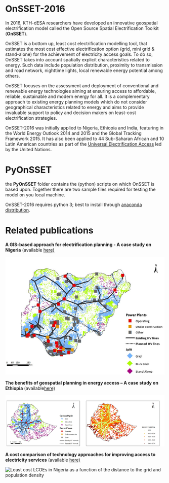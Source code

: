 # OnSSET-2016

In 2016, KTH-dESA researchers have developed an innovative geospatial electrification model called the Open Source Spatial Electrification Toolkit (**OnSSET**). 

OnSSET is  a bottom up, least cost electrification modelling tool, that estimates the most cost effective electrification option (grid, mini grid & stand-alone) for the achievement of electricity access goals. To do so, OnSSET takes into account spatially explicit characteristics related to energy. Such data include population distribution, proximity to transmission and road network, nighttime lights, local renewable energy potential among others.

OnSSET focuses on the assessment and deployment of conventional and renewable energy technologies aiming at ensuring access to affordable, reliable, sustainable and modern energy for all. It is a complementary approach to existing energy planning models which do not consider geographical characteristics related to energy and aims to provide invaluable support to policy and decision makers on least-cost electrification strategies.

OnSSET-2016 was initially applied to Nigeria, Ethiopia and India, featuring in the World Energy Outlook 2014 and 2015 and the Global Tracking Framework 2015. It has also been applied to 44 Sub-Saharan African and 10 Latin American countries as part of the [Universal Electrification Access](https://un-modelling.github.io/modelling-tools/#geo-electricity) led by the United Nations.

# PyOnSSET

the **PyOnSSET** folder contains the (python) scripts on which OnSSET is based upon. Together there are two sample files required for testing the model on you local machine.

OnSSET-2016 requires python 3; best to install through [anaconda distribution](https://www.anaconda.com/distribution/).

# Related publications

**A GIS-based approach for electrification planning - A case study on Nigeria** (available [here)](http://www.sciencedirect.com/science/article/pii/S0973082615000952)

![](/resources/nigeria_electrification_map.png "Optimal electrification mix in Nigeria")

**The benefits of geospatial planning in energy access – A case study on Ethiopia** (available[here)](http://www.sciencedirect.com/science/article/pii/S0143622816300522)

![](/resources/Ethiopia_optimalmix_LCOE.png "Optimal electrification mix and spatial levelized cost of electricity in Ethiopia")

**A cost comparison of technology approaches for improving access to electricity services** (available [here)](http://www.sciencedirect.com/science/article/pii/S036054421501631X)

![](/resources/Nigeria_LCOE_surface.png "Least cost LCOEs in Nigeria as a function of the distance to the grid and population density
")
